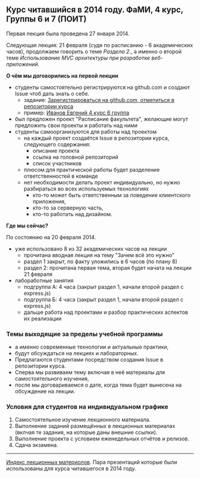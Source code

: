 ## Курс читавшийся в 2014 году. ФаМИ, 4 курс, Группы 6 и 7 (ПОИТ)

Первая лекция была проведена 27 января 2014.

Следующая лекция: 21 февраля (судя по расписанию - 6 академических часов), продолжаем говорить о теме _Раздела 2._, а
именно о второй теме _Использование MVC архитектуры при разработке веб-приложений._

**О чём мы договорились на первой лекции**

* студенты самостоятельно регистрируются на github.com и создают Issue чтоб дать знать о себе.
    * задание: [Зарегистрироваться на github.com, отметиться в репозитории курса](https://github.com/grsu/web-dev/issues/3)
    * пример: [Иванов Евгений 4 курс 6 группа](https://github.com/grsu/web-dev/issues/1)
* был предложен проект "Расписание факультета", желающие могут предложить свои проекты и работать над ними
* студенты самоорганизуются для работы над проектом
    * на каждый проект создаётся Issue в репозитории курса, следующего содержания:
        * описание проекта
        * ссылка на головной репозиторий
        * список участников
    * плюсом для практической работы будет разделение ответственностей в команде
    * нет необходимости делать проект индивидуально, но нужно разбираться во всех используемых технологиях
        * кто-то может быть ответственным за поведение клиентского приложения,
        * кто-то за серверную часть,
        * кто-то работать над дизайном.

**Где мы сейчас?**

По состоянию на 20 февраля 2014.

* уже использовано 8 из 32 академических часов на лекции
    * прочитана вводная лекция на тему "Зачем всё это нужно"
    * раздел 1 закрыт, по факту уложились в 6 часов (по плану 8)
    * раздел 2: прочитана первая тема, вторая будет начата на лекции 21 февраля
* лабоработные занятия
    * подгруппа А: 4 часа (закрыт раздел 1, начали второй раздел с express.js)
    * подгруппа Б: 4 часа (закрыт раздел 1, начали второй раздел с express.js)
    * дальше работа над проектами и разбор практических аспектов их реализации

### Темы выходящие за пределы учебной программы

* а именно современные технологии и актуальные практики,
* будут обсуждаться на лекциях и лабораторных.
* Предлагаются студентами посредством создания Issue в репозитории курса.
* Сперва мы развиваем тему включая в неё материалы для самостоятельного изучения,
* после мы договариваемся о дате, когда тема будет вынесена на обсуждение на лекции.

### Условия для студентов на индивидуальном графике

1. Самостоятельное изучение лекционного материала.
2. Выполнение заданий размещённых в лекционных материалах (вклчая те задания, на которые даны внешние ссылки).
3. Выполнение проекта с условием еженедельных отчётов и релизов.
4. Сдача экзамена.

---

[Индекс лекционных материолов](http://grsu.github.io/web-dev/). Пара презентаций которые были использованы для курса читавшегося в 2014 году.